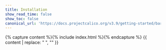 ```yaml
---
title: Installation
show_read_time: false
show_toc: false
canonical_url: 'https://docs.projectcalico.org/v3.9/getting-started/bare-metal/installation/index'
---
```

{% capture content %}{% include index.html %}{% endcapture %}
{{ content | replace: "    ", "" }}